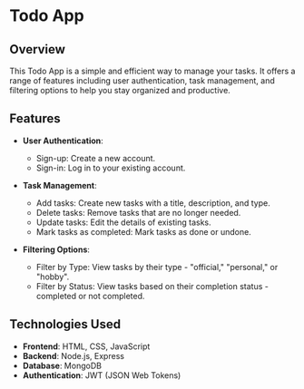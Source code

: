 
# Todo App

## Overview

This Todo App is a simple and efficient way to manage your tasks. It offers a range of features including user authentication, task management, and filtering options to help you stay organized and productive.

## Features

- **User Authentication**: 
  - Sign-up: Create a new account.
  - Sign-in: Log in to your existing account.

- **Task Management**:
  - Add tasks: Create new tasks with a title, description, and type.
  - Delete tasks: Remove tasks that are no longer needed.
  - Update tasks: Edit the details of existing tasks.
  - Mark tasks as completed: Mark tasks as done or undone.

- **Filtering Options**:
  - Filter by Type: View tasks by their type - "official," "personal," or "hobby".
  - Filter by Status: View tasks based on their completion status - completed or not completed.





## Technologies Used

- **Frontend**: HTML, CSS, JavaScript
- **Backend**: Node.js, Express
- **Database**: MongoDB
- **Authentication**: JWT (JSON Web Tokens)


